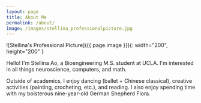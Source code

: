 ```yaml
---
layout: page
title: About Me
permalink: /about/
image: /images/stellina_professionalpicture.jpg
---
```


![Stellina's Professional Picture]({{ page.image }}){: width="200", height="200" }

Hello! I'm Stellina Ao, a Bioengineering M.S. student at UCLA. I'm interested in all things neuroscience, computers, and math.

Outside of academics, I enjoy dancing (ballet + Chinese classical), creative activities (painting, crocheting, etc.), and reading. I also enjoy spending time with my boisterous nine-year-old German Shepherd Flora. 


[jekyll-organization]: https://github.com/jekyll
